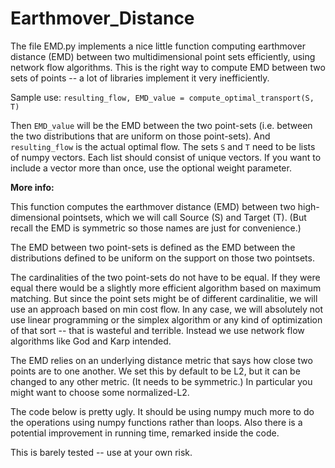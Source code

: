 # Earthmover_Distance
The file EMD.py implements a nice little function computing earthmover distance (EMD) between two multidimensional point sets efficiently, using network flow algorithms. This is the right way to compute EMD between two sets of points -- a lot of libraries implement it very inefficiently.

Sample use: `resulting_flow, EMD_value = compute_optimal_transport(S, T)`
 
Then `EMD_value` will be the EMD between the two point-sets (i.e. between the two distributions that are uniform on those point-sets). And `resulting_flow` is the actual optimal flow. The sets `S` and `T` need to be lists of numpy vectors. Each list should consist of unique vectors. If you want to include a vector more than once, use the optional weight parameter.

**More info:**

This function computes the  earthmover distance (EMD) between two high-dimensional pointsets, which we will call Source (S) and Target (T). (But recall the EMD is symmetric so those names are just for convenience.)

The EMD between two point-sets is defined as the EMD between the distributions defined to be uniform on the support on those two pointsets.

The cardinalities of the two point-sets do not have to be equal. If they were equal there would be a slightly more efficient algorithm based on maximum matching. But since the point sets might be of different cardinalitie, we will use an approach based on min cost flow. In any case, we will absolutely not use linear programming or the simplex algorithm or any kind of optimization of that sort -- that is wasteful and terrible. Instead we use network flow algorithms like God and Karp intended.

The EMD relies on an underlying distance metric that says how close two points are to one another. We set this by default to be L2, but it can be changed to any other metric. (It needs to be symmetric.) In particular you might want to choose some normalized-L2.

The code below is pretty ugly. It should be using numpy much more to do the operations using numpy functions rather than loops. Also there is a potential improvement in running time, remarked inside the code.

This is barely tested -- use at your own risk.

